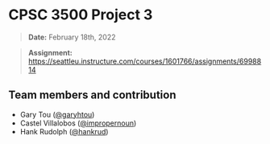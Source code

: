 # CPSC 3500 Project 3

> **Date:** February 18th, 2022

> **Assignment:** https://seattleu.instructure.com/courses/1601766/assignments/6998814

## Team members and contribution

- Gary Tou ([@garyhtou](https://github.com/garyhtou))
- Castel Villalobos ([@impropernoun](https://github.com/impropernoun))
- Hank Rudolph ([@hankrud](https://github.com/HankRud))
